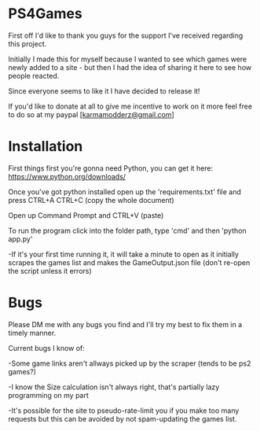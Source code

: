 # PS4Games

First off I'd like to thank you guys for the support I've received regarding this project.

Initially I made this for myself because I wanted to see which games were newly added to a site - but then I had the idea of sharing it here to see how people reacted.

Since everyone seems to like it I have decided to release it!

If you'd like to donate at all to give me incentive to work on it more feel free to do so at my paypal
[karmamodderz@gmail.com]

# Installation

First things first you're gonna need Python, you can get it here: https://www.python.org/downloads/

Once you've got python installed open up the 'requirements.txt' file and press CTRL+A CTRL+C (copy the whole document)

Open up Command Prompt and CTRL+V (paste)

To run the program click into the folder path, type 'cmd' and then 'python app.py'

-If it's your first time running it, it will take a minute to open as it initially scrapes the games list and makes the GameOutput.json file (don't re-open the script unless it errors)

# Bugs

Please DM me with any bugs you find and I'll try my best to fix them in a timely manner.

Current bugs I know of:

-Some game links aren't allways picked up by the scraper (tends to be ps2 games?)

-I know the Size calculation isn't always right, that's partially lazy programming on my part

-It's possible for the site to pseudo-rate-limit you if you make too many requests but this can be avoided by not spam-updating the games list.
